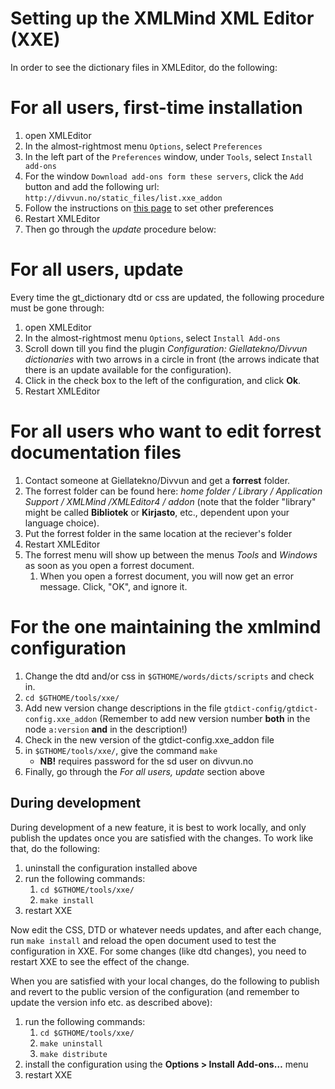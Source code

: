 # Setting up the XMLMind XML Editor (XXE)


In order to see the dictionary files in XMLEditor, do the following:


# For all users, first-time installation


1. open XMLEditor
2. In the almost-rightmost menu `Options`, select `Preferences`
3. In the left part of the `Preferences` window, under `Tools`, select `Install add-ons`
4. For the window `Download add-ons form these servers`, click the `Add` button and add the following url: `http://divvun.no/static_files/list.xxe_addon`
5. Follow the instructions on [this page](../infra/editing_dicts_w_XXE.html) to set other preferences
6. Restart XMLEditor
7. Then go through the *update* procedure below:


# For all users, update


Every time the gt_dictionary dtd or css are updated, the 
following procedure must be gone through:

1. open XMLEditor
2. In the almost-rightmost menu `Options`, select `Install Add-ons`
3. Scroll down till you find the plugin *Configuration: Giellatekno/Divvun dictionaries* with two arrows in a circle in front (the arrows indicate that there is an update available for the configuration).
4. Click in the check box to the left of the configuration, and click **Ok**.
5. Restart XMLEditor


# For all users who want to edit forrest documentation files

1. Contact someone at Giellatekno/Divvun and get a **forrest** folder. 
2. The forrest folder can be found here: *home folder / Library / Application Support / XMLMind /XMLEditor4 / addon* (note that the folder "library" might be called **Bibliotek** or **Kirjasto**, etc., dependent upon your language choice).
3. Put the forrest folder in the same location at the reciever's folder
4. Restart XMLEditor
5. The forrest menu will show up between the menus *Tools* and *Windows* as soon as you open a forrest document.
   1. When you open a forrest document, you will now get an error message. Click, "OK", and ignore it.


# For the one maintaining the xmlmind configuration


1. Change the dtd and/or css in `$GTHOME/words/dicts/scripts` and check in.
2. `cd $GTHOME/tools/xxe/`
3. Add new version change descriptions in the file `gtdict-config/gtdict-config.xxe_addon` (Remember to add new version number **both** in the node `a:version` **and** in the description!) 
4. Check in the new version of the gtdict-config.xxe_addon file
5. in `$GTHOME/tools/xxe/`, give the command `make`
   - **NB!** requires password for the sd user on divvun.no
6. Finally, go through the *For all users, update* section above


## During development


During development of a new feature, it is best to work locally, and only publish the updates once you are satisfied with the changes. To work like that, do the following:


1. uninstall the configuration installed above
2. run the following commands:
   1. `cd $GTHOME/tools/xxe/`
   2. `make install`
3. restart XXE


Now edit the CSS, DTD or whatever needs updates, and after each change, run `make install` and reload the open document used to test the configuration in XXE. For some changes (like dtd changes), you need to restart XXE to see the effect of the change.


When you are satisfied with your local changes, do the following to publish and revert to the public version of the configuration (and remember to update the version info etc. as described above):


1. run the following commands:
   1. `cd $GTHOME/tools/xxe/`
   2. `make uninstall`
   3. `make distribute`
2. install the configuration using the **Options > Install Add-ons…** menu
3. restart XXE

